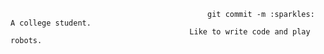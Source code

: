                                                 git commit -m :sparkles:     A college student.
                                            Like to write code and play robots.
